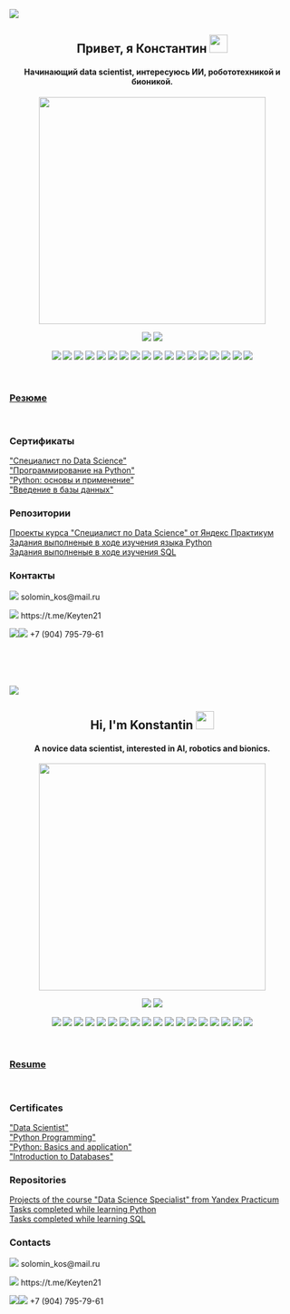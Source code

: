 <a id='RUS'></a>
<a href='#ENG'><img src='https://img.shields.io/badge/ENG-RUS-blue'></a>

<h2 align="center">Привет, я Константин 
<img src="https://github.com/blackcater/blackcater/raw/main/images/Hi.gif" height="32"/></h2>
<h4 align="center">Начинающий data scientist, интересуюсь ИИ, робототехникой и бионикой.</h4>
<p align="center"><img src="https://w.forfun.com/fetch/ac/aca787d12e9ff6386f76859a7449a9ab.jpeg" height="400"/></p>

<p align="center">
  <a href="https://www.kaggle.com/konstantinsolomin"><img src='https://img.shields.io/badge/Kaggle-20BEFF?style=for-the-badge&logo=Kaggle&logoColor=white'></a>
  <a href="https://leetcode.com/Konstantin-Solomin/"><img src='https://img.shields.io/badge/-LeetCode-FFA116?style=for-the-badge&logo=LeetCode&logoColor=black'></a>

<p align="center">
  <img src="https://img.shields.io/badge/python-3670A0?style=for-the-badge&logo=python&logoColor=ffdd54" />
  <img src="https://img.shields.io/badge/postgres-%23316192.svg?style=for-the-badge&logo=postgresql&logoColor=white" />
  <img src="https://img.shields.io/badge/mysql-%2300f.svg?style=for-the-badge&logo=mysql&logoColor=white" />
  <img src="https://img.shields.io/badge/pandas-%23150458.svg?style=for-the-badge&logo=pandas&logoColor=white" />
  <img src="https://img.shields.io/badge/Matplotlib-%23ffffff.svg?style=for-the-badge&logo=Matplotlib&logoColor=black" />
  <img src="https://img.shields.io/badge/seaborn-darkblue?style=for-the-badge" />   
  <img src="https://img.shields.io/badge/re%20-gray?style=for-the-badge" />
  <img src="https://img.shields.io/badge/numpy-%23013243.svg?style=for-the-badge&logo=numpy&logoColor=white" />
  <img src="https://img.shields.io/badge/SciPy-%230C55A5.svg?style=for-the-badge&logo=scipy&logoColor=%white" />
  <img src="https://img.shields.io/badge/statsmodels-darkblue?style=for-the-badge" />
  <img src="https://img.shields.io/badge/transformers%20%20-yellow?style=for-the-badge" />
  <img src="https://img.shields.io/badge/catboost%20-yellow?style=for-the-badge" />
  <img src="https://img.shields.io/badge/scikit--learn-%23F7931E.svg?style=for-the-badge&logo=scikit-learn&logoColor=white" />
  <img src="https://img.shields.io/badge/TensorFlow-%23FF6F00.svg?style=for-the-badge&logo=TensorFlow&logoColor=white" />
  <img src="https://img.shields.io/badge/PyTorch-%23EE4C2C.svg?style=for-the-badge&logo=PyTorch&logoColor=white" />
  <img src="https://img.shields.io/badge/Keras-%23D00000.svg?style=for-the-badge&logo=Keras&logoColor=white" />
  <img src="https://img.shields.io/badge/opencv-%23white.svg?style=for-the-badge&logo=opencv&logoColor=white" />
  <img src="https://img.shields.io/badge/Linux-FCC624?style=for-the-badge&logo=linux&logoColor=black" />
</p><br> 
 
<h3 align="left"><a href="https://github.com/Konstantin-Solomin/Konstantin-Solomin/edit/main/README.md">Резюме</a></h3>
<br>

<h3 align="left">Сертификаты</h3>
<a href="https://github.com/Konstantin-Solomin/Konstantin-Solomin/blob/main/Yandex_Practicum_RU.pdf">"Специалист по Data Science"</a><br>
<a href="https://github.com/Konstantin-Solomin/Konstantin-Solomin/blob/main/Python_1.pdf">"Программирование на Python"</a><br>
<a href="https://github.com/Konstantin-Solomin/Konstantin-Solomin/blob/main/Python_2.pdf">"Python: основы и применение"</a><br>
<a href="https://github.com/Konstantin-Solomin/Konstantin-Solomin/blob/main/SQL.pdf">"Введение в базы данных"</a>

<h3 align="left">Репозитории</h3>
<a href="https://github.com/Konstantin-Solomin/Yandex-Practicum-Data-Science">Проекты курса "Специалист по Data Science" от Яндекс Практикум</a><br>
<a href="https://github.com/Konstantin-Solomin/Stepik-Python">Задания выполненые в ходе изучения языка Python</a><br>
<a href="https://github.com/Konstantin-Solomin/SQL">Задания выполненые в ходе изучения SQL</a>

<h3 align="left">Контакты</h3>
<p align="left">
  <img src="https://img.shields.io/badge/EMAIL-blue?style=%20for-the-badge&logo=Mail.Ru&logoColor=yellow" />  solomin_kos@mail.ru </p>
<p align="left">
<img src="https://img.shields.io/badge/Telegram-2CA5E0?style=for-the-badge&logo=telegram&logoColor=white" />  https://t.me/Keyten21</p>
  <p align="left">
<img src="https://img.shields.io/badge/Viber-8B66A9?style=for-the-badge&logo=viber&logoColor=white" /><img src="https://img.shields.io/badge/WhatsApp-25D366?style=for-the-badge&logo=whatsapp&logoColor=white" />  +7 (904) 795-79-61</p>
<br>
<br>
<br>
<br>
<a id='ENG'></a>
<a href='#RUS'><img src='https://img.shields.io/badge/RUS-ENG-blue'></a>

<h2 align="center">Hi, I'm Konstantin 
<img src="https://github.com/blackcater/blackcater/raw/main/images/Hi.gif" height="32"/></h2>
<h4 align="center">A novice data scientist, interested in AI, robotics and bionics.</h4>
<p align="center"><img src="https://w.forfun.com/fetch/ac/aca787d12e9ff6386f76859a7449a9ab.jpeg" height="400"/></p>

<p align="center">
  <a href="https://www.kaggle.com/konstantinsolomin"><img src='https://img.shields.io/badge/Kaggle-20BEFF?style=for-the-badge&logo=Kaggle&logoColor=white'></a>
  <a href="https://leetcode.com/Konstantin-Solomin/"><img src='https://img.shields.io/badge/-LeetCode-FFA116?style=for-the-badge&logo=LeetCode&logoColor=black'></a>

<p align="center">
  <img src="https://img.shields.io/badge/python-3670A0?style=for-the-badge&logo=python&logoColor=ffdd54" />
  <img src="https://img.shields.io/badge/postgres-%23316192.svg?style=for-the-badge&logo=postgresql&logoColor=white" />
  <img src="https://img.shields.io/badge/mysql-%2300f.svg?style=for-the-badge&logo=mysql&logoColor=white" />
  <img src="https://img.shields.io/badge/pandas-%23150458.svg?style=for-the-badge&logo=pandas&logoColor=white" />
  <img src="https://img.shields.io/badge/Matplotlib-%23ffffff.svg?style=for-the-badge&logo=Matplotlib&logoColor=black" />
  <img src="https://img.shields.io/badge/seaborn-darkblue?style=for-the-badge" />   
  <img src="https://img.shields.io/badge/re%20-gray?style=for-the-badge" />
  <img src="https://img.shields.io/badge/numpy-%23013243.svg?style=for-the-badge&logo=numpy&logoColor=white" />
  <img src="https://img.shields.io/badge/SciPy-%230C55A5.svg?style=for-the-badge&logo=scipy&logoColor=%white" />
  <img src="https://img.shields.io/badge/statsmodels-darkblue?style=for-the-badge" />
  <img src="https://img.shields.io/badge/transformers%20%20-yellow?style=for-the-badge" />
  <img src="https://img.shields.io/badge/catboost%20-yellow?style=for-the-badge" />
  <img src="https://img.shields.io/badge/scikit--learn-%23F7931E.svg?style=for-the-badge&logo=scikit-learn&logoColor=white" />
  <img src="https://img.shields.io/badge/TensorFlow-%23FF6F00.svg?style=for-the-badge&logo=TensorFlow&logoColor=white" />
  <img src="https://img.shields.io/badge/PyTorch-%23EE4C2C.svg?style=for-the-badge&logo=PyTorch&logoColor=white" />
  <img src="https://img.shields.io/badge/Keras-%23D00000.svg?style=for-the-badge&logo=Keras&logoColor=white" />
  <img src="https://img.shields.io/badge/opencv-%23white.svg?style=for-the-badge&logo=opencv&logoColor=white" />
  <img src="https://img.shields.io/badge/Linux-FCC624?style=for-the-badge&logo=linux&logoColor=black" />
</p><br> 
 
<h3 align="left"><a href="https://github.com/Konstantin-Solomin/Konstantin-Solomin/edit/main/README.md">Resume</a></h3>
<br>

<h3 align="left">Certificates</h3>
<a href="https://github.com/Konstantin-Solomin/Konstantin-Solomin/blob/main/Yandex_Practicum_ENG.pdf">"Data Scientist"</a><br>
<a href="https://github.com/Konstantin-Solomin/Konstantin-Solomin/blob/main/Python_1.pdf">"Python Programming"</a><br>
<a href="https://github.com/Konstantin-Solomin/Konstantin-Solomin/blob/main/Python_2.pdf">"Python: Basics and application"</a><br>
<a href="https://github.com/Konstantin-Solomin/Konstantin-Solomin/blob/main/SQL.pdf">"Introduction to Databases"</a>

<h3 align="left">Repositories</h3>
<a href="https://github.com/Konstantin-Solomin/Yandex-Practicum-Data-Science">Projects of the course "Data Science Specialist" from Yandex Practicum</a><br>
<a href="https://github.com/Konstantin-Solomin/Stepik-Python">Tasks completed while learning Python</a><br>
<a href="https://github.com/Konstantin-Solomin/SQL">Tasks completed while learning SQL</a>

<h3 align="left">Contacts</h3>
<p align="left">
  <img src="https://img.shields.io/badge/EMAIL-blue?style=%20for-the-badge&logo=Mail.Ru&logoColor=yellow" />  solomin_kos@mail.ru </p>
<p align="left">
<img src="https://img.shields.io/badge/Telegram-2CA5E0?style=for-the-badge&logo=telegram&logoColor=white" />  https://t.me/Keyten21</p>
  <p align="left">
<img src="https://img.shields.io/badge/Viber-8B66A9?style=for-the-badge&logo=viber&logoColor=white" /><img src="https://img.shields.io/badge/WhatsApp-25D366?style=for-the-badge&logo=whatsapp&logoColor=white" />  +7 (904) 795-79-61</p>
